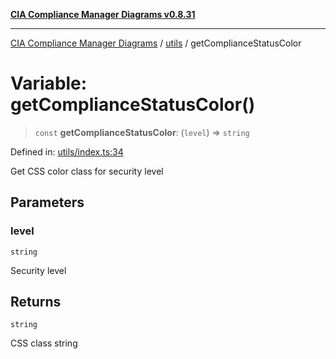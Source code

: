 [**CIA Compliance Manager Diagrams v0.8.31**](../../README.md)

***

[CIA Compliance Manager Diagrams](../../modules.md) / [utils](../README.md) / getComplianceStatusColor

# Variable: getComplianceStatusColor()

> `const` **getComplianceStatusColor**: (`level`) => `string`

Defined in: [utils/index.ts:34](https://github.com/Hack23/cia-compliance-manager/blob/85c025371255f412469ec0119911b7cb143a6212/src/utils/index.ts#L34)

Get CSS color class for security level

## Parameters

### level

`string`

Security level

## Returns

`string`

CSS class string
